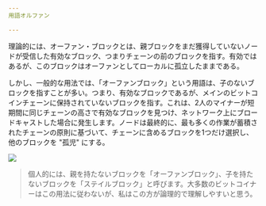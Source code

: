 ```yaml
---
用語オルファン

---
```

理論的には、オーファン・ブロックとは、親ブロックをまだ獲得していないノードが受信した有効なブロック、つまりチェーンの前のブロックを指す。有効ではあるが、このブロックはオーファンとしてローカルに孤立したままである。

しかし、一般的な用法では、「オーファンブロック」という用語は、子のないブロックを指すことが多い。つまり、有効なブロックであるが、メインのビットコインチェーンに保持されていないブロックを指す。これは、2人のマイナーが短期間に同じチェーンの高さで有効なブロックを見つけ、ネットワーク上にブロードキャストした場合に発生します。ノードは最終的に、最も多くの作業が蓄積されたチェーンの原則に基づいて、チェーンに含めるブロックを1つだけ選択し、他のブロックを "孤児" にする。

![](../../dictionnaire/assets/9.webp)

> 個人的には、親を持たないブロックを「オーファンブロック」、子を持たないブロックを「ステイルブロック」と呼びます。大多数のビットコイナーはこの用法に従わないが、私はこの方が論理的で理解しやすいと思う。